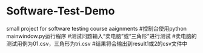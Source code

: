 # Software-Test-Demo
small project for software testing course aaignments
#控制台使用python mainwindow.py运行程序
#测试问题输入“卖电脑”或“三角形”进行测试
#卖电脑的测试用例为01.csv，三角形为tri.csv
#结果将会输出到result1或2的csv文件中
